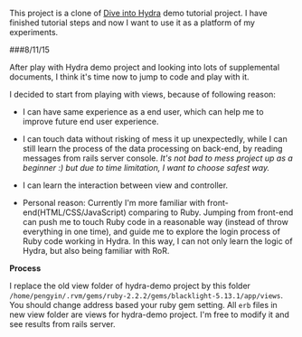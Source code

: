 This project is a clone of <a href="https://github.com/projecthydra/hydra/wiki/Dive-into-Hydra">Dive into Hydra</a> demo tutorial project. I have finished tutorial steps and now I want to use it as a platform of my experiments.

###8/11/15

After play with Hydra demo project and looking into lots of supplemental documents, I think it's time now to jump to code and play with it.

I decided to start from playing with views, because of following reason:

- I can have same experience as a end user, which can help me to improve future end user experience.

- I can touch data without risking of mess it up unexpectedly, while I can still learn the process of the data processing on back-end, by reading messages from rails server console. *It's not bad to mess project up as a beginner :) but due to time limitation, I want to choose safest way.*

- I can learn the interaction between view and controller.

- Personal reason: Currently I'm more familiar with front-end(HTML/CSS/JavaScript) comparing to Ruby. Jumping from front-end can push me to touch Ruby code in a reasonable way (instead of throw everything in one time), and guide me to explore the login process of Ruby code working in Hydra. In this way, I can not only learn the logic of Hydra, but also being familiar with RoR.

**Process**

I replace the old view folder of hydra-demo project by this folder `/home/pengyin/.rvm/gems/ruby-2.2.2/gems/blacklight-5.13.1/app/views`. You should change address based your ruby gem setting. All `erb` files in new view folder are views for hydra-demo project. I'm free to modify it and see results from rails server.